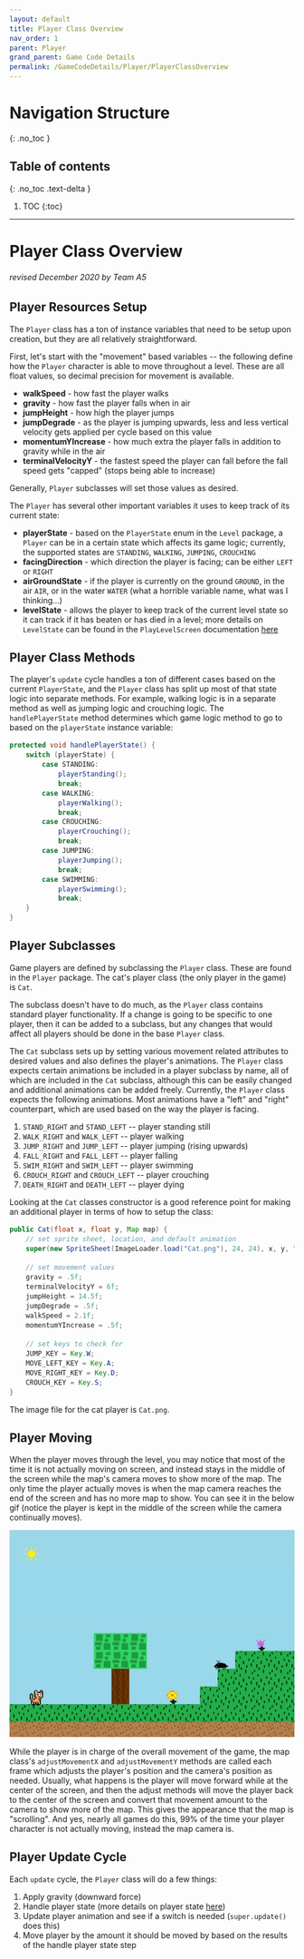 ```yaml
---
layout: default
title: Player Class Overview
nav_order: 1
parent: Player
grand_parent: Game Code Details
permalink: /GameCodeDetails/Player/PlayerClassOverview
---
```


# Navigation Structure
{: .no_toc }

## Table of contents
{: .no_toc .text-delta }

1. TOC
{:toc}

---

# Player Class Overview
###### revised December 2020 by Team A5

## Player Resources Setup

The `Player` class has a ton of instance variables that need to be setup upon creation, but they are all relatively straightforward.

First, let's start with the "movement" based variables -- the following define how the `Player` character is able to move throughout a level.
These are all float values, so decimal precision for movement is available.

- **walkSpeed** - how fast the player walks
- **gravity** - how fast the player falls when in air
- **jumpHeight** - how high the player jumps
- **jumpDegrade** - as the player is jumping upwards, less and less vertical velocity gets applied per cycle based on this value
- **momentumYIncrease** - how much extra the player falls in addition to gravity while in the air
- **terminalVelocityY** - the fastest speed the player can fall before the fall speed gets "capped" (stops being able to increase)

Generally, `Player` subclasses will set those values as desired.

The `Player` has several other important variables it uses to keep track of its current state:
- **playerState** - based on the `PlayerState` enum in the `Level` package, a `Player` can be in a certain state which affects its game logic; currently, the supported states are `STANDING`, `WALKING`, `JUMPING`, `CROUCHING`
- **facingDirection** - which direction the player is facing; can be either `LEFT` or `RIGHT`
- **airGroundState** - if the player is currently on the ground `GROUND`, in the air `AIR`, or in the water `WATER` (what a horrible variable name, what was I thinking...)
- **levelState** - allows the player to keep track of the current level state so it can track if it has beaten or has died in a level; more details on `LevelState` can be found in the `PlayLevelScreen` documentation [here](../ScreensSubSections/play-level-screen.md)

## Player Class Methods

The player's `update` cycle handles a ton of different cases based on the current `PlayerState`, and the `Player` class has split up
most of that state logic into separate methods. For example, walking logic is in a separate method as well as jumping logic and crouching logic. The
`handlePlayerState` method determines which game logic method to go to based on the `playerState` instance variable:

```java
protected void handlePlayerState() {
    switch (playerState) {
        case STANDING:
            playerStanding();
            break;
        case WALKING:
            playerWalking();
            break;
        case CROUCHING:
            playerCrouching();
            break;
        case JUMPING:
            playerJumping();
            break;
        case SWIMMING:
            playerSwimming();
            break;
    }
}
```

## Player Subclasses

Game players are defined by subclassing the `Player` class. These are found in the `Player` package.
The cat's player class (the only player in the game) is `Cat`. 

The subclass doesn't have to do much, as the `Player` class contains standard player functionality. If a change is going to be
specific to one player, then it can be added to a subclass, but any changes that would affect all players should be done in the 
base `Player` class.

The `Cat` subclass sets up by setting various movement related attributes to desired values and also defines the player's animations.
The `Player` class expects certain animations be included in a player subclass by name, all of which are included in the `Cat` subclass,
although this can be easily changed and additional animations can be added freely. Currently, the `Player` class expects the following animations. Most
animations have a "left" and "right" counterpart, which are used based on the way the player is facing.


1. `STAND_RIGHT` and `STAND_LEFT` -- player standing still
1. `WALK_RIGHT` and `WALK_LEFT` -- player walking
1. `JUMP_RIGHT` and `JUMP_LEFT` -- player jumping (rising upwards)
1. `FALL_RIGHT` and `FALL_LEFT` -- player falling
1. `SWIM_RIGHT` and `SWIM_LEFT` -- player swimming
1. `CROUCH_RIGHT` and `CROUCH_LEFT` -- player crouching
1. `DEATH_RIGHT` and `DEATH_LEFT` -- player dying

Looking at the `Cat` classes constructor is a good reference point for making an additional player in terms of how to setup the class:

```java
public Cat(float x, float y, Map map) {
    // set sprite sheet, location, and default animation
    super(new SpriteSheet(ImageLoader.load("Cat.png"), 24, 24), x, y, "STAND_RIGHT");

    // set movement values
    gravity = .5f;
    terminalVelocityY = 6f;
    jumpHeight = 14.5f;
    jumpDegrade = .5f;
    walkSpeed = 2.1f;
    momentumYIncrease = .5f;

    // set keys to check for
    JUMP_KEY = Key.W;
    MOVE_LEFT_KEY = Key.A;
    MOVE_RIGHT_KEY = Key.D;
    CROUCH_KEY = Key.S;
}
```

The image file for the cat player is `Cat.png`.

## Player Moving

When the player moves through the level, you may notice that most of the time it is not actually moving on screen, and instead
stays in the middle of the screen while the map's camera moves to show more of the map. The only time the player actually moves is when
the map camera reaches the end of the screen and has no more map to show. You can see it in the below gif (notice the player is kept in the middle
of the screen while the camera continually moves).

![game-screen-1.gif](../../../assets/images/playing-level.gif)

While the player is in charge of the overall movement of the game, the map class's `adjustMovementX` and `adjustMovementY` methods are called
each frame which adjusts the player's position and the camera's position as needed. Usually, what happens is the player will move forward
while at the center of the screen, and then the adjust methods will move the player back to the center of the screen and convert
that movement amount to the camera to show more of the map. This gives the appearance that the map is "scrolling". And yes, nearly all games do this,
99% of the time your player character is not actually moving, instead the map camera is.

## Player Update Cycle

Each `update` cycle, the `Player` class will do a few things:
1. Apply gravity (downward force)
1. Handle player state (more details on player state [here](./player-states.md))
1. Update player animation and see if a switch is needed (`super.update()` does this)
1. Move player by the amount it should be moved by based on the results of the handle player state step